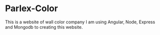 # Parlex-Color
This is a website of wall color company I am using Angular, Node, Express and Mongodb to creating this website.
